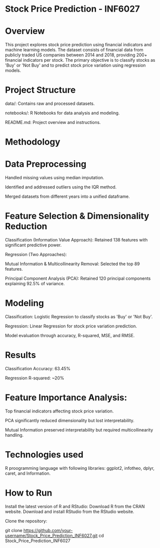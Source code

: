 # Stock Price Prediction - INF6027

# Overview

This project explores stock price prediction using financial indicators and machine learning models. The dataset consists of financial data from publicly traded US companies between 2014 and 2018, providing 200+ financial indicators per stock. The primary objective is to classify stocks as 'Buy' or 'Not Buy' and to predict stock price variation using regression models.

# Project Structure

data/: Contains raw and processed datasets.

notebooks/: R Notebooks for data analysis and modeling.

README.md: Project overview and instructions.


# Methodology

# Data Preprocessing

Handled missing values using median imputation.

Identified and addressed outliers using the IQR method.

Merged datasets from different years into a unified dataframe.

# Feature Selection & Dimensionality Reduction

Classification (Information Value Approach): Retained 138 features with significant predictive power.

Regression (Two Approaches):

Mutual Information & Multicollinearity Removal: Selected the top 89 features.

Principal Component Analysis (PCA): Retained 120 principal components explaining 92.5% of variance.

# Modeling

Classification: Logistic Regression to classify stocks as 'Buy' or 'Not Buy'.

Regression: Linear Regression for stock price variation prediction.

Model evaluation through accuracy, R-squared, MSE, and RMSE.

# Results

Classification Accuracy: 63.45%

Regression R-squared: ~20%

# Feature Importance Analysis:

Top financial indicators affecting stock price variation.

PCA significantly reduced dimensionality but lost interpretability.

Mutual Information preserved interpretability but required multicollinearity handling.

# Technologies used 

R proogramming language with following libraries:
ggplot2, infotheo, dplyr, caret, and Information.

# How to Run

Install the latest version of R and RStudio:
Download R from the CRAN website.
Download and install RStudio from the RStudio website.

Clone the repository:

git clone https://github.com/your-username/Stock_Price_Prediction_INF6027.git
cd Stock_Price_Prediction_INF6027
